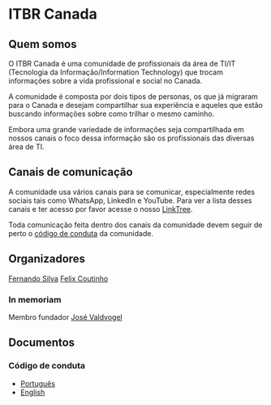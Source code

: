 # ITBR Canada

## Quem somos

O ITBR Canada é uma comunidade de profissionais da área de TI/IT (Tecnologia da Informação/Information Technology) que trocam informações sobre a vida profissional e social no Canada.

A comunidade é composta por dois tipos de personas, os que já migraram para o Canada e desejam compartilhar sua experiência e aqueles que estão buscando informações sobre como trilhar o mesmo caminho. 

Embora uma grande variedade de informações seja compartilhada em nossos canais o foco dessa informação são os profissionais das diversas área de TI.

## Canais de comunicação

A comunidade usa vários canais para se comunicar, especialmente redes sociais tais como WhatsApp, LinkedIn e YouTube. Para ver a lista desses canais e ter acesso por favor acesse o nosso [LinkTree](https://linktr.ee/itbrcanada).

Toda comunicação feita dentro dos canais da comunidade devem seguir de perto o [código de conduta](https://github.com/itbr-canada-community/documentos/blob/main/code-of-conduct-PT.md) da comunidade.

## Organizadores

[Fernando Silva](https://www.linkedin.com/in/fernando-csilva/)
[Felix Coutinho](https://www.linkedin.com/in/felixcoutinho/)

### In memoriam
Membro fundador [José Valdvogel](https://www.linkedin.com/in/valdvogel/) 

## Documentos

### Código de conduta
* [Português](https://github.com/itbr-canada-community/documentos/blob/main/code-of-conduct-PT.md)
* [English](https://github.com/itbr-canada-community/documentos/blob/main/code-of-conduct.md)
